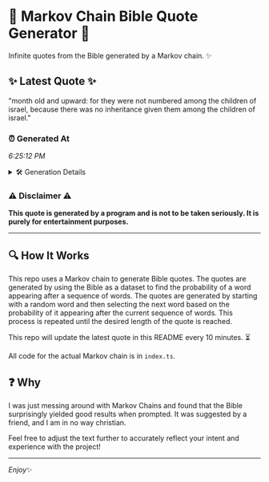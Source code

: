 # 📖 Markov Chain Bible Quote Generator 📖

Infinite quotes from the Bible generated by a Markov chain. ✨

## ✨ Latest Quote ✨
"month old and upward: for they were not numbered among the children of israel, because there was no inheritance given them among the children of israel."

### ⏰ Generated At
*6:25:12 PM*

<details>
    <summary>🛠️ Generation Details</summary>
    <p>
        <strong>🌱 Seed:</strong> month<br>
        <strong>🔄 Iterations:</strong> 25<br>
        <strong>📜 Context History:</strong><br>[ month ]: old<br>[ month, old ]: and<br>[ month, old, and ]: upward:<br>[ month, old, and, upward: ]: for<br>[ month, old, and, upward:, for ]: they<br>[ month, old, and, upward:, for, they ]: were<br>[ old, and, upward:, for, they, were ]: not<br>[ and, upward:, for, they, were, not ]: numbered<br>[ upward:, for, they, were, not, numbered ]: among<br>[ for, they, were, not, numbered, among ]: the<br>[ they, were, not, numbered, among, the ]: children<br>[ were, not, numbered, among, the, children ]: of<br>[ not, numbered, among, the, children, of ]: israel,<br>[ numbered, among, the, children, of, israel, ]: because<br>[ among, the, children, of, israel,, because ]: there<br>[ the, children, of, israel,, because, there ]: was<br>[ children, of, israel,, because, there, was ]: no<br>[ of, israel,, because, there, was, no ]: inheritance<br>[ israel,, because, there, was, no, inheritance ]: given<br>[ because, there, was, no, inheritance, given ]: them<br>[ there, was, no, inheritance, given, them ]: among<br>[ was, no, inheritance, given, them, among ]: the<br>[ no, inheritance, given, them, among, the ]: children<br>[ inheritance, given, them, among, the, children ]: of<br>[ given, them, among, the, children, of ]: israel.<br>
    </p>
</details>

### ⚠️ Disclaimer ⚠️
**This quote is generated by a program and is not to be taken seriously. It is purely for entertainment purposes.**

---

## 🔍 How It Works

This repo uses a Markov chain to generate Bible quotes. The quotes are generated by using the Bible as a dataset to find the probability of a word appearing after a sequence of words. The quotes are generated by starting with a random word and then selecting the next word based on the probability of it appearing after the current sequence of words. This process is repeated until the desired length of the quote is reached.

This repo will update the latest quote in this README every 10 minutes. ⏳

All code for the actual Markov chain is in `index.ts`.

## ❓ Why

I was just messing around with Markov Chains and found that the Bible surprisingly yielded good results when prompted. 
It was suggested by a friend, and I am in no way christian.

Feel free to adjust the text further to accurately reflect your intent and experience with the project!

---

*Enjoy*✨
